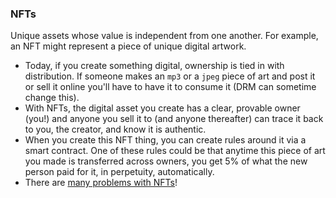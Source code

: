 ### NFTs
Unique assets whose value is independent from one another. For example, an NFT might represent a piece of unique digital artwork.

- Today, if you create something digital, ownership is tied in with distribution. If someone makes an `mp3` or a `jpeg` piece of art and post it or sell it online you'll have to have it to consume it (DRM can sometime change this).
- With NFTs, the digital asset you create has a clear, provable owner (you!) and anyone you sell it to (and anyone thereafter) can trace it back to you, the creator, and know it is authentic.
- When you create this NFT thing, you can create rules around it via a smart contract. One of these rules could be that anytime this piece of art you made is transferred across owners, you get 5% of what the new person paid for it, in perpetuity, automatically.
- There are [many problems with NFTs](https://youtu.be/YQ_xWvX1n9g)!
